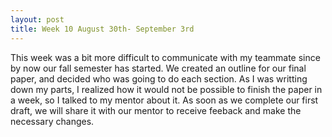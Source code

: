 ```yaml
---
layout: post
title: Week 10 August 30th- September 3rd
---
```

This week was a bit more difficult to communicate with my teammate since by now our fall semester has started.
We created an outline for our final paper, and decided who was going to do each section. As I was writting down my parts, I realized how it would not be possible to finish the paper in a week, so I talked to my mentor about it. As soon as we complete our first draft, we will share it with our mentor to receive feeback and make the necessary changes. 
